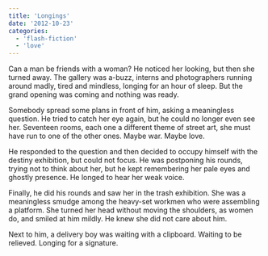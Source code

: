 ```yaml
---
title: 'Longings'
date: '2012-10-23'
categories:
  - 'flash-fiction'
  - 'love'
---
```


Can a man be friends with a woman? He noticed her looking, but then she turned
away. The gallery was a-buzz, interns and photographers running around madly,
tired and mindless, longing for an hour of sleep. But the grand opening was
coming and nothing was ready.

<!-- truncate -->

Somebody spread some plans in front of him, asking a meaningless question. He
tried to catch her eye again, but he could no longer even see her. Seventeen
rooms, each one a different theme of street art, she must have run to one of the
other ones. Maybe war. Maybe love.

He responded to the question and then decided to occupy himself with the destiny
exhibition, but could not focus. He was postponing his rounds, trying not to
think about her, but he kept remembering her pale eyes and ghostly presence. He
longed to hear her weak voice.

Finally, he did his rounds and saw her in the trash exhibition. She was a
meaningless smudge among the heavy-set workmen who were assembling a platform.
She turned her head without moving the shoulders, as women do, and smiled at him
mildly. He knew she did not care about him.

Next to him, a delivery boy was waiting with a clipboard. Waiting to be
relieved. Longing for a signature.
